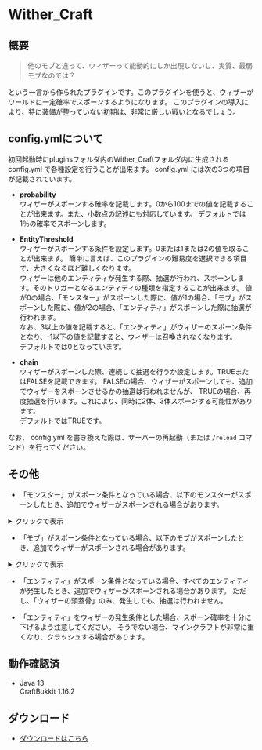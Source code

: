 # Wither_Craft
## 概要
> 他のモブと違って、ウィザーって能動的にしか出現しないし、実質、最弱モブなのでは？

という一言から作られたプラグインです。このプラグインを使うと、ウィザーがワールドに一定確率でスポーンするようになります。
このプラグインの導入により、特に装備が整っていない初期は、非常に厳しい戦いとなるでしょう。

## config.ymlについて
初回起動時にpluginsフォルダ内のWither_Craftフォルダ内に生成される config.yml で各種設定を行うことが出来ます。
config.yml には次の3つの項目が記載されています。

 - **probability**  
 ウィザーがスポーンする確率を記載します。0から100までの値を記載することが出来ます。また、小数点の記述にも対応しています。
 デフォルトでは1％の確率でスポーンします。
 
 - **EntityThreshold**    
 ウィザーがスポーンする条件を設定します。0または1または2の値を取ることが出来ます。
 簡単に言えば、このプラグインの難易度を選択できる項目で、大きくなるほど難しくなります。  
 ウィザーは他のエンティティが発生する際、抽選が行われ、スポーンします。そのトリガーとなるエンティティの種類を指定することが出来ます。
 値が0の場合、「モンスター」がスポーンした際に、値が1の場合、「モブ」がスポーンした際に、値が2の場合、「エンティティ」がスポーンした際に抽選が行われます。  
 なお、3以上の値を記載すると、「エンティティ」がウィザーのスポーン条件となり、-1以下の値を記載すると、ウィザーは召喚されなくなります。  
 デフォルトでは0となっています。

 - **chain**  
 ウィザーがスポーンした際、連続して抽選を行うか設定します。TRUEまたはFALSEを記載できます。
 FALSEの場合、ウィザーがスポーンしても、追加でウィザーをスポーンさせるかの抽選は行われませんが、
 TRUEの場合、再度抽選を行います。これにより、同時に2体、3体スポーンする可能性があります。  
 デフォルトではTRUEです。
 
なお、 config.yml を書き換えた際は、サーバーの再起動（または `/reload` コマンド）を行ってください。

## その他
 - 「モンスター」がスポーン条件となっている場合、以下のモンスターがスポーンしたとき、追加でウィザーがスポーンされる場合があります。  
 <details><summary>クリックで表示</summary><div>
 
 ```
 Blaze
 CaveSpider
 Creeper
 Drowned
 ElderGuardian
 Enderman
 Endermite
 Evoker
 Giant
 Guardian
 Husk
 Illager
 Illusioner
 PiglinBrute
 PigZombie
 Pillager
 Raider
 Ravager
 Silverfish
 Skeleton
 Spellcaster
 Spider
 Stray
 Vex
 Vindicator
 Witch
 Wither (chainがTRUEのときのみ)
 WitherSkeleton
 Zoglin
 Zombie
 ZombieVillager
```
</div></details>

 - 「モブ」がスポーン条件となっている場合、以下のモブがスポーンしたとき、追加でウィザーがスポーンされる場合があります。  
 <details><summary>クリックで表示</summary><div>
 
 ```
 Bat
 Bee
 Blaze
 Cat
 CaveSpider
 ChestedHorse
 Chicken
 Cod
 Cow
 Creeper
 Dolphin
 Donkey
 Drowned
 ElderGuardian
 Enderman
 Endermite
 Evoker
 Fish
 Fox
 Ghast
 Giant
 Golem
 Guardian
 Hoglin
 Horse
 Husk
 Illager
 Illusioner
 IronGolem
 Llama
 MagmaCube
 Mule
 MushroomCow
 Panda
 Parrot
 Phantom
 Pig
 Piglin
 PiglinBrute
 PigZombie
 Pillager
 PolarBear
 PufferFish
 Rabbit
 Ravager
 Salmon
 Sheep
 Shulker
 Silverfish
 Skeleton
 SkeletonHorse
 Slime
 Snowman
 Spellcaster
 Spider
 Squid
 Stray
 Strider
 TraderLlama
 TropicalFish
 Turtle
 Vex
 Villager
 Vindicator
 WanderingTrader
 Witch
 Wither
 WitherSkeleton
 Wolf
 Zoglin
 Zombie
 ZombieHorse
 ZombieVillager
```
</div></details>

 - 「エンティティ」がスポーン条件となっている場合、すべてのエンティティが発生したとき、追加でウィザーがスポーンされる場合があります。
 ただし、「ウィザーの頭蓋骨」のみ、発生しても、抽選は行われません。   
 
 - 「エンティティ」をウィザーの発生条件とした場合、スポーン確率を十分に下げるよう注意してください。
 そうでない場合、マインクラフトが非常に重くなり、クラッシュする場合があります。
 
 
## 動作確認済
- Java 13  
CraftBukkit 1.16.2
 
## ダウンロード
- [ ダウンロードはこちら ](https://github.com/kasumi-29/Wither_Craft/releases/tag/v2.1.0)